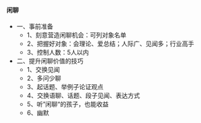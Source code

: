 #### 闲聊
 - 一、事前准备
    - 1、刻意营造闲聊机会：可列对象名单
    - 2、把握好对象：会理论、爱总结；人际广、见闻多；行业高手
    - 3、控制人数：5人以内
 - 二、提升闲聊价值的技巧
    - 1、交换见闻
    - 2、多问少聊
    - 3、起话题、举例子论证观点
    - 4、交换语聊、话题、段子见闻、表达方式
    - 5、听”闲聊“的孩子，也能收益
    - 6、幽默